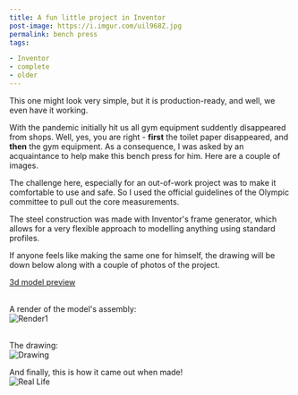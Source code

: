 ```yaml
---
title: A fun little project in Inventor
post-image: https://i.imgur.com/uil968Z.jpg
permalink: bench press
tags:

- Inventor
- complete
- older
---
```


This one might look very simple, but it is production-ready, and well, we even have it working.

With the pandemic initially hit us all gym equipment suddently disappeared from shops. Well, yes, you are right - **first** the toilet paper disappeared, and **then** the gym equipment.
As a consequence, I was asked by an acquaintance to help make this bench press for him.
Here are a couple of images.

The challenge here, especially for an out-of-work project was to make it comfortable to use and safe. So I used the official guidelines of the Olympic committee to pull out the core measurements.

The steel construction was made with Inventor's frame generator, which allows for a very flexible approach to modelling anything using standard profiles.

If anyone feels like making the same one for himself, the drawing will be down below along with a couple of photos of the project.

[3d model preview](https://autode.sk/313G6KW)

<br>A render of the model's assembly: <br>
![Render1](https://i.imgur.com/Qe8z5XU.jpg)<br>


<br>The drawing:<br>
![Drawing](https://i.imgur.com/nSc3Zkq.jpg)

And finally, this is how it came out when made!
<br>![Real Life](https://i.imgur.com/eMiEeJB.jpg)

<br>
<br>
